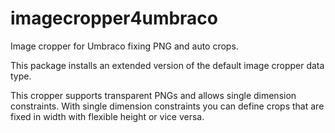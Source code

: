 imagecropper4umbraco
====================
Image cropper for Umbraco fixing PNG and auto crops.

This package installs an extended version of the default image cropper data type.

This cropper supports transparent PNGs and allows single dimension constraints.
With single dimension constraints you can define crops that are fixed in width with flexible height or vice versa.
